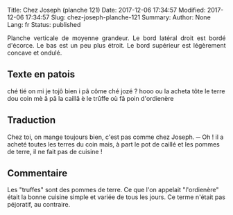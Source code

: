 Title: Chez Joseph (planche 121)
Date: 2017-12-06 17:34:57
Modified: 2017-12-06 17:34:57
Slug: chez-joseph-planche-121
Summary: 
Author: None
Lang: fr
Status: published

<img style="float: left;" alt="" src="{static}/images/planche_121.png"><p style="text-align:justify;">Planche verticale de moyenne grandeur. Le bord latéral droit est bordé d'écorce. Le bas est un peu plus étroit. Le bord supérieur est légèrement concave et ondulé.</p>

## Texte en patois
ché  tié  on  mi je  tojô  bien  i  pâ  côme  ché  jozé  ?  hooo ou la acheta  tôte  le terre dou coin mè â pâ la  caillâ è le trûffe où fâ poin d'ordienère          

## Traduction
Chez toi, on mange toujours bien, c'est pas comme chez Joseph.
─  Oh ! il a acheté toutes les terres du coin mais, à part le pot de caillé et les pommes de terre, il ne fait pas de cuisine !

## Commentaire
Les "truffes" sont des pommes de terre. Ce que l'on appelait "l'ordienère" était la bonne cuisine simple et variée de tous les jours. Ce terme n'était pas péjoratif, au contraire.
                                  
